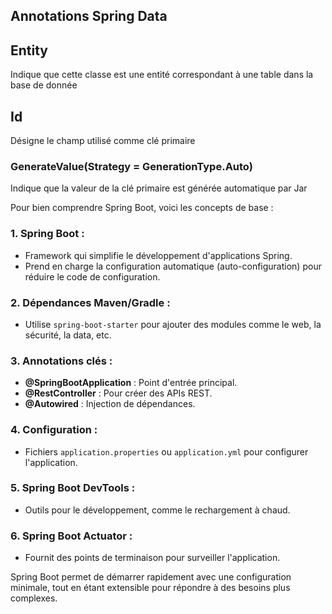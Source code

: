 ## Annotations Spring Data


## Entity 
Indique que cette classe est une entité correspondant à une table dans la base de donnée 
## Id 
Désigne le champ utilisé comme clé  primaire

### GenerateValue(Strategy = GenerationType.Auto)

Indique que la valeur de la clé primaire est générée automatique par Jar 

Pour bien comprendre Spring Boot, voici les concepts de base :

### 1. **Spring Boot** :
   - Framework qui simplifie le développement d'applications Spring.
   - Prend en charge la configuration automatique (auto-configuration) pour réduire le code de configuration.

### 2. **Dépendances Maven/Gradle** :
   - Utilise `spring-boot-starter` pour ajouter des modules comme le web, la sécurité, la data, etc.

### 3. **Annotations clés** :
   - **@SpringBootApplication** : Point d'entrée principal.
   - **@RestController** : Pour créer des APIs REST.
   - **@Autowired** : Injection de dépendances.

### 4. **Configuration** :
   - Fichiers `application.properties` ou `application.yml` pour configurer l'application.

### 5. **Spring Boot DevTools** :
   - Outils pour le développement, comme le rechargement à chaud.

### 6. **Spring Boot Actuator** :
   - Fournit des points de terminaison pour surveiller l'application.

Spring Boot permet de démarrer rapidement avec une configuration minimale, tout en étant extensible pour répondre à des besoins plus complexes.